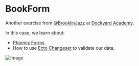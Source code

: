 # BookForm

Another exercise from [@BrooklinJazz](https://github.com/brooklinjazz) at [Dockyard Academy](https://academy.dockyard.com/).

In this case, we learn about:
- [Phoenix Forms](https://hexdocs.pm/phoenix_html/Phoenix.HTML.Form.html)
- How to use [Ecto Changeset](https://hexdocs.pm/ecto/Ecto.Changeset.html) to validate our data.

![image](https://media.giphy.com/media/pdSncNyYgaH0wqaCqp/giphy.gif)
